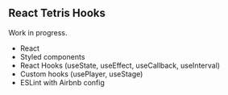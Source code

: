 ## React Tetris Hooks

Work in progress.

- React
- Styled components
- React Hooks (useState, useEffect, useCallback, useInterval)
- Custom hooks (usePlayer, useStage)
- ESLint with Airbnb config
